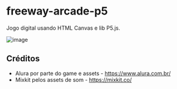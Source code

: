 # freeway-arcade-p5
Jogo digital usando HTML Canvas e lib P5.js.

![image](https://user-images.githubusercontent.com/894329/168914602-a1d48534-6aad-424a-8f70-d1e3bf702e29.png)

## Créditos

- Alura por parte do game e assets - https://www.alura.com.br/
- Mixkit pelos assets de som - https://mixkit.co/
